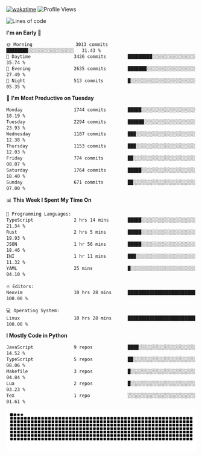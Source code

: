 [![wakatime](https://wakatime.com/badge/user/b920b284-3cde-4cd4-b72e-f7f22d050b16.svg)](https://wakatime.com/@b920b284-3cde-4cd4-b72e-f7f22d050b16)
![Profile Views](http://img.shields.io/badge/Profile%20Views-4586-blue)
<!--START_SECTION:waka-->
![Lines of code](https://img.shields.io/badge/From%20Hello%20World%20I%27ve%20Written-6.9%20million%20lines%20of%20code-blue)

**I'm an Early 🐤** 

```text
🌞 Morning                3013 commits        ████████░░░░░░░░░░░░░░░░░   31.43 % 
🌆 Daytime                3426 commits        █████████░░░░░░░░░░░░░░░░   35.74 % 
🌃 Evening                2635 commits        ███████░░░░░░░░░░░░░░░░░░   27.49 % 
🌙 Night                  513 commits         █░░░░░░░░░░░░░░░░░░░░░░░░   05.35 % 
```
📅 **I'm Most Productive on Tuesday** 

```text
Monday                   1744 commits        █████░░░░░░░░░░░░░░░░░░░░   18.19 % 
Tuesday                  2294 commits        ██████░░░░░░░░░░░░░░░░░░░   23.93 % 
Wednesday                1187 commits        ███░░░░░░░░░░░░░░░░░░░░░░   12.38 % 
Thursday                 1153 commits        ███░░░░░░░░░░░░░░░░░░░░░░   12.03 % 
Friday                   774 commits         ██░░░░░░░░░░░░░░░░░░░░░░░   08.07 % 
Saturday                 1764 commits        █████░░░░░░░░░░░░░░░░░░░░   18.40 % 
Sunday                   671 commits         ██░░░░░░░░░░░░░░░░░░░░░░░   07.00 % 
```


📊 **This Week I Spent My Time On** 

```text
💬 Programming Languages: 
TypeScript               2 hrs 14 mins       █████░░░░░░░░░░░░░░░░░░░░   21.34 % 
Rust                     2 hrs 5 mins        █████░░░░░░░░░░░░░░░░░░░░   19.93 % 
JSON                     1 hr 56 mins        █████░░░░░░░░░░░░░░░░░░░░   18.46 % 
INI                      1 hr 11 mins        ███░░░░░░░░░░░░░░░░░░░░░░   11.32 % 
YAML                     25 mins             █░░░░░░░░░░░░░░░░░░░░░░░░   04.10 % 

🔥 Editors: 
Neovim                   10 hrs 28 mins      █████████████████████████   100.00 % 

💻 Operating System: 
Linux                    10 hrs 28 mins      █████████████████████████   100.00 % 
```

**I Mostly Code in Python** 

```text
JavaScript               9 repos             ████░░░░░░░░░░░░░░░░░░░░░   14.52 % 
TypeScript               5 repos             ██░░░░░░░░░░░░░░░░░░░░░░░   08.06 % 
Makefile                 3 repos             █░░░░░░░░░░░░░░░░░░░░░░░░   04.84 % 
Lua                      2 repos             █░░░░░░░░░░░░░░░░░░░░░░░░   03.23 % 
TeX                      1 repo              ░░░░░░░░░░░░░░░░░░░░░░░░░   01.61 % 
```




<!--END_SECTION:waka-->
![Snake animation](https://raw.githubusercontent.com/timmypidashev/timmypidashev/main/commits.svg)
